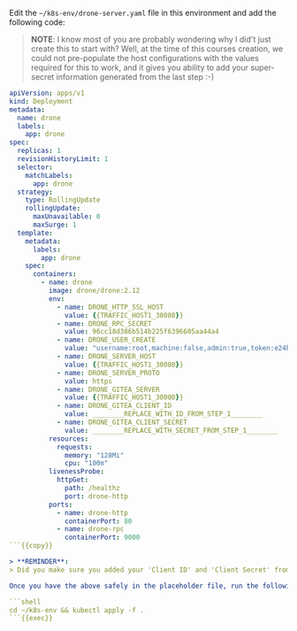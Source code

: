 Edit the `~/k8s-env/drone-server.yaml` file in this environment and add the following code:

> **NOTE**:
> I know most of you are probably wondering why I did't just create this to start with?  Well, at the time of this courses creation, we could not pre-populate the host configurations with the values required for this to work, and it gives you ability to add your super-secret information generated from the last step :-)

```yaml
apiVersion: apps/v1
kind: Deployment
metadata:
  name: drone
  labels:
    app: drone
spec:
  replicas: 1
  revisionHistoryLimit: 1
  selector:
    matchLabels:
      app: drone
  strategy:
    type: RollingUpdate
    rollingUpdate:
      maxUnavailable: 0
      maxSurge: 1
  template:
    metadata:
      labels:
        app: drone
    spec:
      containers:
        - name: drone
          image: drone/drone:2.12
          env:
            - name: DRONE_HTTP_SSL_HOST
              value: {{TRAFFIC_HOST1_30080}}
            - name: DRONE_RPC_SECRET
              value: 96cc18d386b514b225f6396605aa44a4
            - name: DRONE_USER_CREATE
              value: "username:root,machine:false,admin:true,token:e24b66bb9ffd7e34cf4d4aad4bdf758d"
            - name: DRONE_SERVER_HOST
              value: {{TRAFFIC_HOST1_30080}}
            - name: DRONE_SERVER_PROTO
              value: https
            - name: DRONE_GITEA_SERVER
              value: {{TRAFFIC_HOST1_30000}}
            - name: DRONE_GITEA_CLIENT_ID
              value: ________REPLACE_WITH_ID_FROM_STEP_1________
            - name: DRONE_GITEA_CLIENT_SECRET
              value: ________REPLACE_WITH_SECRET_FROM_STEP_1________
          resources:
            requests:
              memory: "128Mi"
              cpu: "100m"
          livenessProbe:
            httpGet:
              path: /healthz
              port: drone-http
          ports:
            - name: drone-http
              containerPort: 80
            - name: drone-rpc
              containerPort: 9000
```{{copy}}

> **REMINDER**:
> Did you make sure you added your 'Client ID' and 'Client Secret' from the previous step?

Once you have the above safely in the placeholder file, run the following:

```shell
cd ~/k8s-env && kubectl apply -f .
```{{exec}}